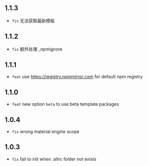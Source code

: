 ## 1.1.3

- `fix` 无法获取最新模板

## 1.1.2

- `fix` 额外处理 _npmignore

## 1.1.1

- `feat` use https://registry.npmmirror.com for default npm registry

## 1.1.0

- `feat` new option `beta` to use beta template packages

## 1.0.4

- `fix` wrong material engine scope

## 1.0.3

- `fix` fail to init when .altrc folder not exists